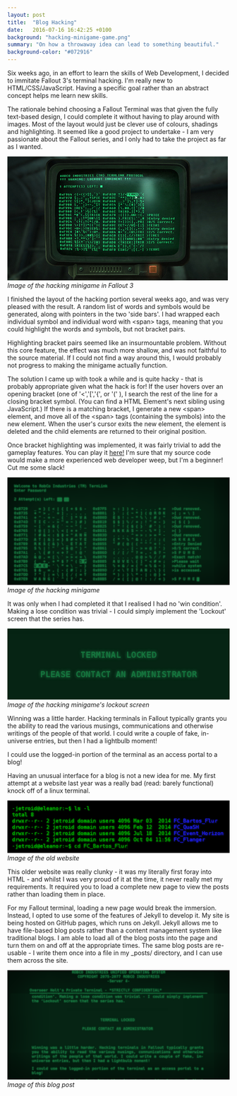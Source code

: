 ```yaml
---
layout: post
title:  "Blog Hacking"
date:   2016-07-16 16:42:25 +0100
background: "hacking-minigame-game.png"
summary: "On how a throwaway idea can lead to something beautiful."
background-color: "#072916"
---
```

Six weeks ago, in an effort to learn the skills of Web Development,
I decided to immitate Fallout 3's terminal hacking.
I'm really new to HTML/CSS/JavaScript.
Having a specific goal rather than an abstract concept helps me learn new skills.

The rationale behind choosing a Fallout Terminal was that given the fully text-based design,
I could complete it without having to play around with images. 
Most of the layout would just be clever use of colours, shadings and highlighting.
It seemed like a good project to undertake - 
I am very passionate about the Fallout series, 
and I only had to take the project as far as I wanted.

![Image of the hacking minigame in Fallout 3](/assets/images/hacking-minigame-reference.jpg)
*Image of the hacking minigame in Fallout 3*

I finished the layout of the hacking portion several weeks ago,
and was very pleased with the result. 
A random list of words and symbols would be generated,
along with pointers in the two 'side bars'.
I had wrapped each individual symbol and individual word with &lt;span&gt; tags,
meaning that you could highlight the words and symbols, but not bracket pairs.

Highlighting bracket pairs seemed like an insurmountable problem.
Without this core feature, the effect was much more shallow,
and was not faithful to the source material.
If I could not find a way around this,
I would probably not progress to making the minigame actually function.

The solution I came up with took a while and is quite hacky - 
that is probably appropriate given what the hack is for!
If the user hovers over an opening bracket (one of '<','[','{', or '\(' ),
I search the rest of the line for a closing bracket symbol.
(You can find a HTML Element's next sibling using JavaScript.)
If there is a matching bracket, I generate a new &lt;span&gt; element,
and move all of the &lt;span&gt; tags (containing the symbols) into the new element.
When the user's cursor exits the new element,
the element is deleted and the child elements are returned to their original position.

Once bracket highlighting was implemented,
it was fairly trivial to add the gameplay features.
You can play it [here!](http://jetroid.github.io/hacking)
I'm sure that my source code would make a more experienced web developer weep,
but I'm a beginner! Cut me some slack!

![Image of the hacking minigame](/assets/images/hacking-minigame-game.png)
*Image of the hacking minigame*

It was only when I had completed it that I realised I had no 'win condition'.
Making a lose condition was trivial - 
I could simply implement the 'Lockout' screen that the series has.

![Image of the hacking minigame's lockout screen](/assets/images/hacking-minigame-lockout.png)
*Image of the hacking minigame's lockout screen*

Winning was a little harder.
Hacking terminals in Fallout typically grants you the ability to read the various musings,
communications and otherwise writings of the people of that world.
I could write a couple of fake, in-universe entries,
but then I had a lightbulb moment!

I could use the logged-in portion of the terminal as an access portal to a blog! 

Having an unusual interface for a blog is not a new idea for me.
My first attempt at a website last year was a really bad
(read: barely functional) knock off of a linux terminal.

![Image of the old website](/assets/images/hacking-minigame-old-site.png)
*Image of the old website*

This older website was really clunky - it was my literally first foray into HTML - 
and whilst I was very proud of it at the time, it never really met my requirements.
It required you to load a complete new page to view the posts rather than loading
them in place.

For my Fallout terminal, loading a new page would break the immersion.
Instead, I opted to use some of the features of Jekyll to develop it.
My site is being hosted on GitHub pages, which runs on Jekyll.
Jekyll allows me to have file-based blog posts rather than a content
management system like traditional blogs.
I am able to load all of the blog posts into the page and turn them
on and off at the appropriate times.
The same blog posts are re-usable - 
I write them once into a file in my _posts/ directory, and I can use
them across the site.

![Image of this blog post](/assets/images/hacking-minigame-blog-post.png)
*Image of this blog post*

